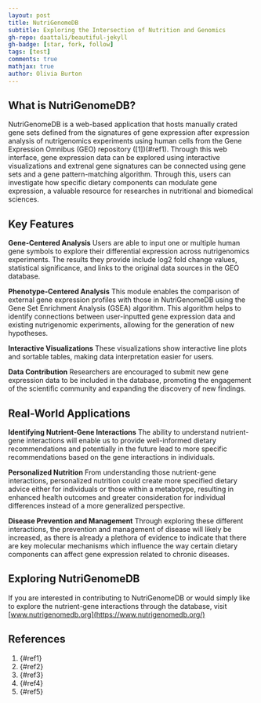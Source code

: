 ```yaml
---
layout: post
title: NutriGenomeDB
subtitle: Exploring the Intersection of Nutrition and Genomics
gh-repo: daattali/beautiful-jekyll
gh-badge: [star, fork, follow]
tags: [test]
comments: true
mathjax: true
author: Olivia Burton
---
```



## What is NutriGenomeDB?

NutriGenomeDB is a web-based application that hosts manually crated gene sets defined from the signatures of gene expression after expression analysis of nutrigenomics experiments using human cells from the Gene Expression Omnibus (GEO) repository ([1])(#ref1). Through this web interface, gene expression data can be explored using interactive visualizations and extrenal gene signatures can be connected using gene sets and a gene pattern-matching algorithm. Through this, users can investigate how specific dietary components can modulate gene expression, a valuable resource for researches in nutritional and biomedical sciences.

## Key Features
**Gene-Centered Analysis**
Users are able to input one or multiple human gene symbols to explore their differential expression across nutrigenomics experiments. The results they provide include log2 fold change values, statistical significance, and links to the original data sources in the GEO database.

**Phenotype-Centered Analysis**
This module enables the comparison of external gene expression profiles with those in NutriGenomeDB using the Gene Set Enrichment Analysis (GSEA) algorithm. This algorithm helps to identify connections between user-inputted gene expression data and existing nutrigenomic experiments, allowing for the generation of new hypotheses.

**Interactive Visualizations**
These visualizations show interactive line plots and sortable tables, making data interpretation easier for users.

**Data Contribution**
Researchers are encouraged to submit new gene expression data to be included in the database, promoting the engagement of the scientific community and expanding the discovery of new findings.


## Real-World Applications
**Identifying Nutrient-Gene Interactions**
The ability to understand nutrient-gene interactions will enable us to provide well-informed dietary recommendations and potentially in the future lead to more specific recommendations based on the gene interactions in individuals.

**Personalized Nutrition**
From understanding those nutrient-gene interactions, personalized nutrition could create more specified dietary advice either for individuals or those within a metabotype, resulting in enhanced health outcomes and greater consideration for individual differences instead of a more generalized perspective.

**Disease Prevention and Management**
Through exploring these different interactions, the prevention and management of disease will likely be increased, as there is already a plethora of evidence to indicate that there are key molecular mechanisms which influence the way certain dietary components can affect gene expression related to chronic diseases.

## Exploring NutriGenomeDB

If you are interested in contributing to NutriGenomeDB or would simply like to explore the nutrient-gene interactions through the database, visit [www.nutrigenomedb.org](https://www.nutrigenomedb.org/)

## References

1. {#ref1}
2. {#ref2}
3. {#ref3}
4. {#ref4}
5. {#ref5}
